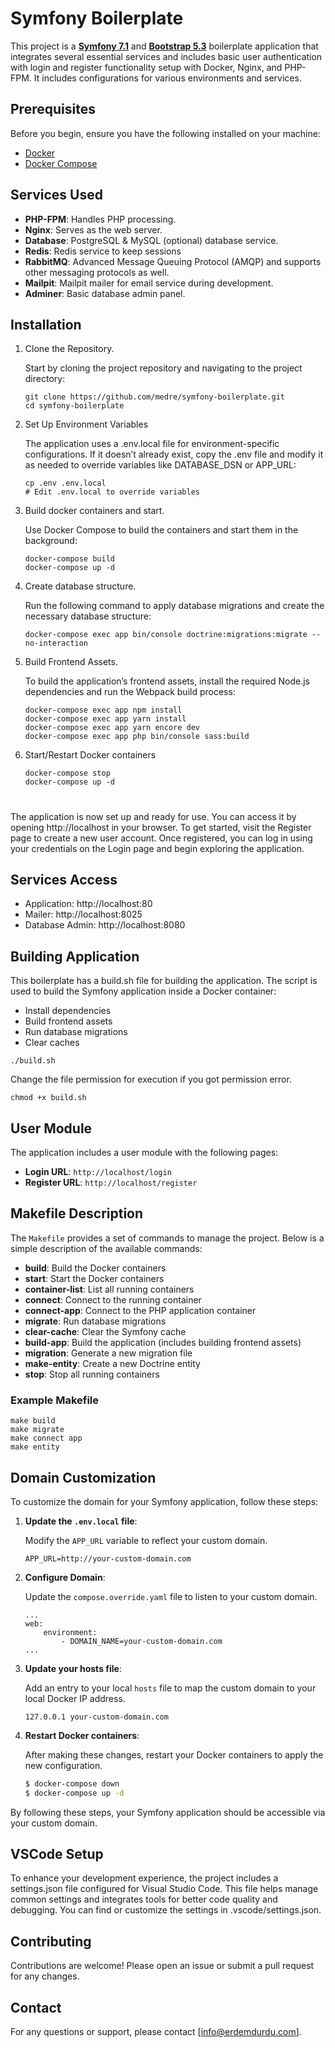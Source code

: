 # Symfony Boilerplate

This project is a [**Symfony 7.1**](https://symfony.com/doc/7.1/index.html) and
[**Bootstrap 5.3**](https://getbootstrap.com/docs/5.3/customize/overview/)
boilerplate application that integrates several essential services and includes
basic user authentication with login and register functionality setup with
Docker, Nginx, and PHP-FPM. It includes configurations for various environments
and services.

## Prerequisites

Before you begin, ensure you have the following installed on your machine:

-   [Docker](https://www.docker.com/get-started)
-   [Docker Compose](https://docs.docker.com/compose/install/)

## Services Used

-   **PHP-FPM**: Handles PHP processing.
-   **Nginx**: Serves as the web server.
-   **Database**: PostgreSQL & MySQL (optional) database service.
-   **Redis**: Redis service to keep sessions
-   **RabbitMQ**: Advanced Message Queuing Protocol (AMQP) and supports other
    messaging protocols as well.
-   **Mailpit**: Mailpit mailer for email service during development.
-   **Adminer**: Basic database admin panel.

## Installation

1. Clone the Repository.

    Start by cloning the project repository and navigating to the project directory:

    ```
    git clone https://github.com/medre/symfony-boilerplate.git
    cd symfony-boilerplate
    ```

2. Set Up Environment Variables

    The application uses a .env.local file for environment-specific configurations.
    If it doesn’t already exist, copy the .env file and modify it as needed to override
    variables like DATABASE_DSN or APP_URL:

    ```
    cp .env .env.local
    # Edit .env.local to override variables
    ```

3. Build docker containers and start.

    Use Docker Compose to build the containers and start them in the background:

    ```
    docker-compose build
    docker-compose up -d
    ```

4. Create database structure.

    Run the following command to apply database migrations and create the necessary
    database structure:

    ```
    docker-compose exec app bin/console doctrine:migrations:migrate --no-interaction
    ```

5. Build Frontend Assets.

    To build the application’s frontend assets, install the required Node.js dependencies
    and run the Webpack build process:

    ```
    docker-compose exec app npm install
    docker-compose exec app yarn install
    docker-compose exec app yarn encore dev
    docker-compose exec app php bin/console sass:build
    ```

6. Start/Restart Docker containers
    ```
    docker-compose stop
    docker-compose up -d
    ```

#

The application is now set up and ready for use. You can access it by opening
http://localhost in your browser. To get started, visit the Register page to create a new
user account. Once registered, you can log in using your credentials on the Login page
and begin exploring the application.

## Services Access

-   Application: http://localhost:80
-   Mailer: http://localhost:8025
-   Database Admin: http://localhost:8080

## Building Application

This boilerplate has a build.sh file for building the application.
The script is used to build the Symfony application inside a Docker container:

-   Install dependencies
-   Build frontend assets
-   Run database migrations
-   Clear caches

```
./build.sh
```

Change the file permission for execution if you got permission error.

```
chmod +x build.sh
```

## User Module

The application includes a user module with the following pages:

-   **Login URL**: `http://localhost/login`
-   **Register URL**: `http://localhost/register`

## Makefile Description

The `Makefile` provides a set of commands to manage the project. Below is a simple
description of the available commands:

-   **build**: Build the Docker containers
-   **start**: Start the Docker containers
-   **container-list**: List all running containers
-   **connect**: Connect to the running container
-   **connect-app**: Connect to the PHP application container
-   **migrate**: Run database migrations
-   **clear-cache**: Clear the Symfony cache
-   **build-app**: Build the application (includes building frontend assets)
-   **migration**: Generate a new migration file
-   **make-entity**: Create a new Doctrine entity
-   **stop**: Stop all running containers

### Example Makefile

```
make build
make migrate
make connect app
make entity
```

## Domain Customization

To customize the domain for your Symfony application, follow these steps:

1. **Update the `.env.local` file**:

    Modify the `APP_URL` variable to reflect your custom domain.

    ```env
    APP_URL=http://your-custom-domain.com
    ```

2. **Configure Domain**:

    Update the `compose.override.yaml` file to listen to your custom domain.

    ```
    ...
    web:
        environment:
            - DOMAIN_NAME=your-custom-domain.com
    ...
    ```

3. **Update your hosts file**:

    Add an entry to your local `hosts` file to map the custom domain to your local
    Docker IP address.

    ```plaintext
    127.0.0.1 your-custom-domain.com
    ```

4. **Restart Docker containers**:

    After making these changes, restart your Docker containers to apply the new
    configuration.

    ```sh
    $ docker-compose down
    $ docker-compose up -d
    ```

By following these steps, your Symfony application should be accessible via your
custom domain.

## VSCode Setup

To enhance your development experience, the project includes a settings.json file
configured for Visual Studio Code. This file helps manage common settings and integrates
tools for better code quality and debugging. You can find or customize the settings
in .vscode/settings.json.

## Contributing

Contributions are welcome! Please open an issue or submit a pull request for any changes.

## Contact

For any questions or support, please contact [info@erdemdurdu.com].
